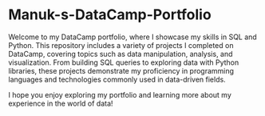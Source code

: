 # Manuk-s-DataCamp-Portfolio

Welcome to my DataCamp portfolio, where I showcase my skills in SQL and Python. This repository includes a variety of projects I completed on DataCamp, covering topics such as data manipulation, analysis, and visualization. From building SQL queries to exploring data with Python libraries, these projects demonstrate my proficiency in programming languages and technologies commonly used in data-driven fields.  

I hope you enjoy exploring my portfolio and learning more about my experience in the world of data!
